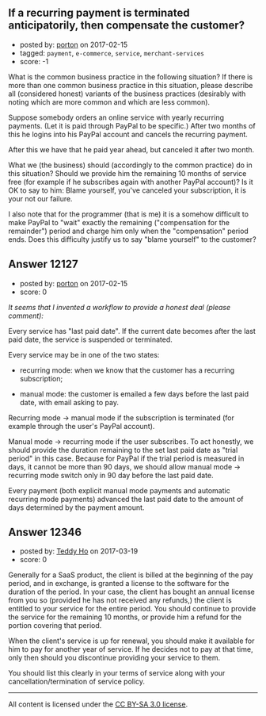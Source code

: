 ## If a recurring payment is terminated anticipatorily, then compensate the customer?

- posted by: [porton](https://stackexchange.com/users/457033/porton) on 2017-02-15
- tagged: `payment`, `e-commerce`, `service`, `merchant-services`
- score: -1

<p>What is the common business practice in the following situation? If there is more than one common business practice in this situation, please describe all (considered honest) variants of the business practices (desirably with noting which are more common and which are less common).</p>

<p>Suppose somebody orders an online service with yearly recurring payments. (Let it is paid through PayPal to be specific.) After two months of this he logins into his PayPal account and cancels the recurring payment.</p>

<p>After this we have that he paid year ahead, but canceled it after two month.</p>

<p>What we (the business) should (accordingly to the common practice) do in this situation? Should we provide him the remaining 10 months of service free (for example if he subscribes again with another PayPal account)? Is it OK to say to him: Blame yourself, you've canceled your subscription, it is your not our failure.</p>

<p>I also note that for the programmer (that is me) it is a somehow difficult to make PayPal to "wait" exactly the remaining ("compensation for the remainder") period and charge him only when the "compensation" period ends. Does this difficulty justify us to say "blame yourself" to the customer?</p>



## Answer 12127

- posted by: [porton](https://stackexchange.com/users/457033/porton) on 2017-02-15
- score: 0

<p><em>It seems that I invented a workflow to provide a honest deal (please comment):</em></p>

<p>Every service has "last paid date". If the current date becomes after the last paid date, the service is suspended or terminated.</p>

<p>Every service may be in one of the two states:</p>

<ul>
<li><p>recurring mode: when we know that the customer has a recurring subscription;</p></li>
<li><p>manual mode: the customer is emailed a few days before the last paid date, with email asking to pay.</p></li>
</ul>

<p>Recurring mode &rarr; manual mode if the subscription is terminated (for example through the user's PayPal account).</p>

<p>Manual mode &rarr; recurring mode if the user subscribes. To act honestly, we should provide the duration remaining to the set last paid date as "trial period" in this case. Because for PayPal if the trial period is measured in days, it cannot be more than 90 days, we should allow manual mode &rarr; recurring mode switch only in 90 day before the last paid date.</p>

<p>Every payment (both explicit manual mode payments and automatic recurring mode payments) advanced the last paid date to the amount of days determined by the payment amount.</p>



## Answer 12346

- posted by: [Teddy Ho](https://stackexchange.com/users/10216703/teddy-ho) on 2017-03-19
- score: 0

<p>Generally for a SaaS product, the client is billed at the beginning of the pay period, and in exchange, is granted a license to the software for the duration of the period.  In your case, the client has bought an annual license from you so (provided he has not received any refunds,) the client is entitled to your service for the entire period.  You should continue to provide the service for the remaining 10 months, or provide him a refund for the portion covering that period.</p>

<p>When the client's service is up for renewal, you should make it available for him to pay for another year of service.  If he decides not to pay at that time, only then should you discontinue providing your service to them.</p>

<p>You should list this clearly in your terms of service along with your cancellation/termination of service policy.</p>




---

All content is licensed under the [CC BY-SA 3.0 license](https://creativecommons.org/licenses/by-sa/3.0/).
